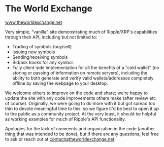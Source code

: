 # The World Exchange
www.theworldexchange.net

Very simple, "vanilla" site demonstrating much of Ripple/XRP's capabilities through their API, including but not limited to:
- Trading of symbols (buy/sell)
- Issuing new symbols
- Sending/receiving symbols
- Bid/ask books for any symbol.
- Fully client-side implementation for all the benefits of a "cold wallet" (no storing or passing of information on remote servers), including the ability to both generate and verify valid wallets/addresses completely offline by saving the webpage to your desktop.

We welcome others to improve on the code and share; we're happy to update the site with any code improvements others make (after review etc of course).  Originally, we were going to do more with it but got spread too thin to devote meaningful time to this, so we figure it'd be best to open it up to the public as a community project.  At the very least, it should be helpful as working examples for much of Ripple's API functionality.

Apologies for the lack of comments and organization in the code (another thing that was intended to be done), but if there are any questions, feel free to ask or reach out at contact@theworldexchange.net
